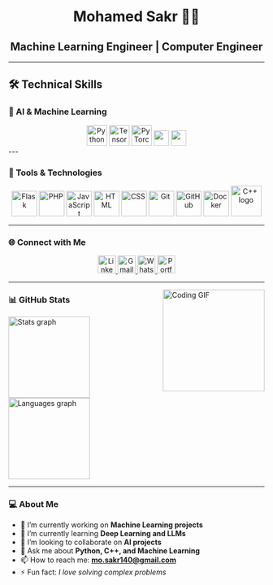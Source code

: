 <div align="center">
  <h1>Mohamed Sakr 👨‍💻</h1>
  <h2>Machine Learning Engineer | Computer Engineer</h2>
</div>

---

## 🛠️ Technical Skills  
 
### 🔹 AI & Machine Learning  
<div align="center">
  <img src="https://skillicons.dev/icons?i=py" height="40" alt="Python" />
  <img src="https://skillicons.dev/icons?i=tensorflow" height="40" alt="TensorFlow" />
  <img src="https://skillicons.dev/icons?i=pytorch" height="40" alt="PyTorch" />
  <img src="https://img.shields.io/badge/Keras-D00000?style=for-the-badge&logo=keras&logoColor=white" height="30" />
  <img src="https://img.shields.io/badge/Scikit--learn-F7931E?style=for-the-badge&logo=scikit-learn&logoColor=white" height="30" />
</div>
---

### 🔹 Tools & Technologies  
<div align="center">
  <img src="https://skillicons.dev/icons?i=flask" height="50" alt="Flask" />
  <img src="https://skillicons.dev/icons?i=php" height="50" alt="PHP" />
  <img src="https://skillicons.dev/icons?i=js" height="50" alt="JavaScript" />
  <img src="https://skillicons.dev/icons?i=html" height="50" alt="HTML" />
  <img src="https://skillicons.dev/icons?i=css" height="50" alt="CSS" />
  <img src="https://skillicons.dev/icons?i=git" height="50" alt="Git" />
  <img src="https://skillicons.dev/icons?i=github" height="50" alt="GitHub" />
  <img src="https://skillicons.dev/icons?i=docker" height="50" alt="Docker" />
  <img src="https://cdn.jsdelivr.net/gh/devicons/devicon/icons/cplusplus/cplusplus-original.svg" height="60" alt="C++ logo" /> 
</div>



---

### 🌐 Connect with Me
<div align="center"> 
  <a href="https://www.linkedin.com/in/mohamed-sakr-15b674279" target="_blank">
    <img src="https://img.shields.io/static/v1?message=LinkedIn&logo=linkedin&color=0077B5&logoColor=white&style=for-the-badge" height="35" alt="LinkedIn logo" />
  </a> 
  <a href="mailto:mo.sakr140@gmail.com">
    <img src="https://img.shields.io/static/v1?message=Gmail&logo=gmail&color=D14836&logoColor=white&style=for-the-badge" height="35" alt="Gmail logo" />
  </a> 
  <a href="https://wa.me/2001009252592">
    <img src="https://img.shields.io/static/v1?message=WhatsApp&logo=whatsapp&color=25D366&logoColor=white&style=for-the-badge" height="35" alt="WhatsApp logo" />
  </a> 
  <a href="https://m0hamedsakr.github.io/Portofilio/">
    <img src="https://img.shields.io/static/v1?message=Portfolio&logo=google-chrome&color=4285F4&logoColor=white&style=for-the-badge" height="35" alt="Portfolio logo" />
  </a> 
</div>

---

<img align="right" height="200" src="https://media.giphy.com/media/d2hEYuYjsCjHq/giphy.gif" alt="Coding GIF" />

### 📊 GitHub Stats
<div align="left"> 
  <img src="https://github-readme-stats.vercel.app/api?username=M0hamedSakr&show_icons=true&include_all_commits=true&count_private=true&theme=dracula" height="160" alt="Stats graph" /> 
  <img src="https://github-readme-stats.vercel.app/api/top-langs?username=M0hamedSakr&layout=compact&langs_count=6&theme=dracula" height="160" alt="Languages graph" /> 
</div>





---

### 💻 About Me
- 🔭 I’m currently working on **Machine Learning projects**  
- 🌱 I’m currently learning **Deep Learning and LLMs**  
- 👯 I’m looking to collaborate on **AI projects**  
- 💬 Ask me about **Python, C++, and Machine Learning**  
- 📫 How to reach me: **mo.sakr140@gmail.com**  
- ⚡ Fun fact: *I love solving complex problems*  
